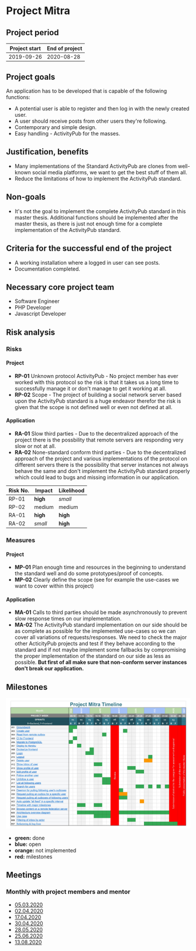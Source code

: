 # Project Mitra

## Project period

| Project start | End of project |
| ------------- | -------------- |
| 2019-09-26    | 2020-08-28     |

## Project goals

An application has to be developed that is capable of the following functions:

- A potential user is able to register and then log in with the newly created user.
- A user should receive posts from other users they're following.
- Contemporary and simple design.
- Easy handling - ActivityPub for the masses.

## Justification, benefits

- Many implementations of the Standard ActivityPub are clones from well-known social media platforms, we want to get the best stuff of them all.
- Reduce the limitations of how to implement the ActivityPub standard.

## Non-goals

- It's not the goal to implement the complete ActivityPub standard in this master thesis. Additional functions should be implemented after the master thesis, as there is just not enough time for a complete implementation of the ActivityPub standard.

## Criteria for the successful end of the project

- A working installation where a logged in user can see posts.
- Documentation completed.

## Necessary core project team

- Software Engineer
- PHP Developer
- Javascript Developer

## Risk analysis

### Risks

#### Project

- **RP-01** Unknown protocol ActivityPub - No project member has ever worked with this protocol so the risk is that it takes us a long time to successfully manage it or don't manage to get it working at all.
- **RP-02** Scope - The project of building a social network server based upon the ActivityPub standard is a huge endeavor therefor the risk is given that the scope is not defined well or even not defined at all.

#### Application

- **RA-01** Slow third parties - Due to the decentralized approach of the project there is the possbility that remote servers are responding very slow or not at all.
- **RA-02** None-standard conform third parties - Due to the decentralized approach of the project and various implementations of the protocol on different servers there is the possibility that server instances not always behave the same and don't implement the ActivityPub standard properly which could lead to bugs and missing information in our application.

| Risk No. | Impact   | Likelihood |
| -------- | -------- | ---------- |
| RP-01    | **high** | _small_    |
| RP-02    | medium   | medium     |
| RA-01    | **high** | **high**   |
| RA-02    | _small_  | **high**   |

### Measures

#### Project

- **MP-01** Plan enough time and resources in the beginning to understand the standard well and do some prototypes/proof of concepts.
- **MP-02** Clearly define the scope (see for example the use-cases we want to cover within this project)

#### Application

- **MA-01** Calls to third parties should be made asynchronously to prevent slow response times on our implementation.
- **MA-02** The ActivityPub standard implementation on our side should be as complete as possible for the implemented use-cases so we can cover all variations of requests/responses. We need to check the major other ActicityPub projects and test if they behave according to the standard and if not maybe implement some fallbacks by compromising the proper implementation of the standard on our side as less as possible. **But first of all make sure that non-conform server instances don't break our application.**

## Milestones

![Timeline Gantchart](./stuff/project-mitra-timeline.jpg)

- **green:** done
- **blue:** open
- **orange:** not implemented
- **red:** milestones

## Meetings

### Monthly with project members and mentor

- [05.03.2020](./minutes/2020-03-05.md)
- [02.04.2020](./minutes/2020-04-02.md)
- [17.04.2020](./minutes/2020-04-17.md)
- [30.04.2020](./minutes/2020-04-30.md)
- [28.05.2020](./minutes/2020-05-28.md)
- [25.06.2020](./minutes/2020-06-25.md)
- [13.08.2020](./minutes/2020-08-13.md)
